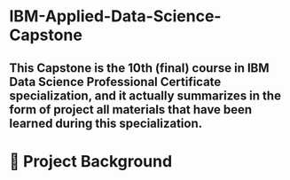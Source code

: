 # IBM-Applied-Data-Science-Capstone
## This Capstone is the 10th (final) course in IBM Data Science Professional Certificate specialization, and it actually summarizes in the form of project all materials that have been learned during this specialization.
# 📄 Project Background

